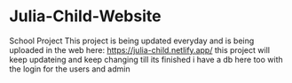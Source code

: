 # Julia-Child-Website
School Project
This project is being updated everyday and is being uploaded in the web here: https://julia-child.netlify.app/
this project will keep updateing and keep changing till its finished
i have a db here too with the login for the users and admin
